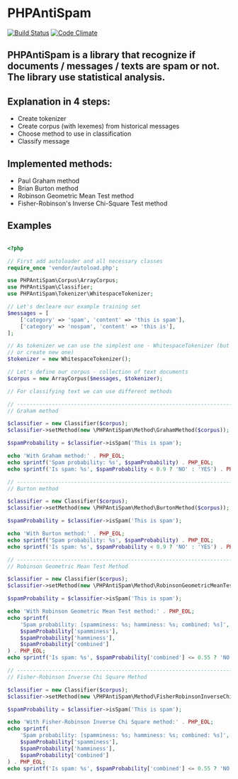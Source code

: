 # PHPAntiSpam

[![Build Status](https://travis-ci.org/bgruszka/PHPAntiSpam.svg?branch=master)](https://travis-ci.org/bgruszka/PHPAntiSpam)
[![Code Climate](https://codeclimate.com/github/bgruszka/PHPAntiSpam/badges/gpa.svg)](https://codeclimate.com/github/bgruszka/PHPAntiSpam)

## PHPAntiSpam is a library that recognize if documents / messages / texts are spam or not. The library use statistical analysis.

## Explanation in 4 steps:
* Create tokenizer
* Create corpus (with lexemes) from historical messages
* Choose method to use in classification
* Classify message

## Implemented methods:
* Paul Graham method
* Brian Burton method
* Robinson Geometric Mean Test method
* Fisher-Robinson's Inverse Chi-Square Test method

## Examples

```php

<?php

// First add autoloader and all necessary classes
require_once 'vendor/autoload.php';

use PHPAntiSpam\Corpus\ArrayCorpus;
use PHPAntiSpam\Classifier;
use PHPAntiSpam\Tokenizer\WhitespaceTokenizer;

// Let's decleare our example training set
$messages = [
    ['category' => 'spam', 'content' => 'this is spam'],
    ['category' => 'nospam', 'content' => 'this is'],
];

// As tokenizer we can use the simplest one - WhitespaceTokenizer (but of course you can also use RegexpTokenizer
// or create new one)
$tokenizer = new WhitespaceTokenizer();

// Let's define our corpus - collection of text documents
$corpus = new ArrayCorpus($messages, $tokenizer);

// For classifying text we can use different methods

// ------------------------------------------------------------------------------------
// Graham method

$classifier = new Classifier($corpus);
$classifier->setMethod(new \PHPAntiSpam\Method\GrahamMethod($corpus));

$spamProbability = $classifier->isSpam('This is spam');

echo 'With Graham method:' . PHP_EOL;
echo sprintf('Spam probability: %s', $spamProbability) . PHP_EOL;
echo sprintf('Is spam: %s', $spamProbability < 0.9 ? 'NO' : 'YES') . PHP_EOL . PHP_EOL;

// ------------------------------------------------------------------------------------
// Burton method

$classifier = new Classifier($corpus);
$classifier->setMethod(new \PHPAntiSpam\Method\BurtonMethod($corpus));

$spamProbability = $classifier->isSpam('This is spam');

echo 'With Burton method:' . PHP_EOL;
echo sprintf('Spam probability: %s', $spamProbability) . PHP_EOL;
echo sprintf('Is spam: %s', $spamProbability < 0.9 ? 'NO' : 'YES') . PHP_EOL . PHP_EOL;

// ------------------------------------------------------------------------------------
// Robinson Geometric Mean Test Method

$classifier = new Classifier($corpus);
$classifier->setMethod(new \PHPAntiSpam\Method\RobinsonGeometricMeanTestMethod($corpus));

$spamProbability = $classifier->isSpam('This is spam');

echo 'With Robinson Geometric Mean Test method:' . PHP_EOL;
echo sprintf(
    'Spam probability: [spamminess: %s; hamminess: %s; combined: %s]', 
    $spamProbability['spamminess'], 
    $spamProbability['hamminess'], 
    $spamProbability['combined']
) . PHP_EOL;
echo sprintf('Is spam: %s', $spamProbability['combined'] <= 0.55 ? 'NO' : 'YES') . PHP_EOL . PHP_EOL;

// ------------------------------------------------------------------------------------
// Fisher-Robinson Inverse Chi Square Method

$classifier = new Classifier($corpus);
$classifier->setMethod(new \PHPAntiSpam\Method\FisherRobinsonInverseChiSquareMethod($corpus));

$spamProbability = $classifier->isSpam('This is spam');

echo 'With Fisher-Robinson Inverse Chi Square method:' . PHP_EOL;
echo sprintf(
    'Spam probability: [spamminess: %s; hamminess: %s; combined: %s]', 
    $spamProbability['spamminess'], 
    $spamProbability['hamminess'], 
    $spamProbability['combined']
) . PHP_EOL;
echo sprintf('Is spam: %s', $spamProbability['combined'] <= 0.55 ? 'NO' : 'YES') . PHP_EOL;
```